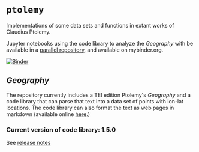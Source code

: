# `ptolemy`

Implementations of some data sets and functions in extant works of Claudius Ptolemy.

Jupyter notebooks using the code library to analyze the *Geography* with be available in a [parallel repository](https://github.com/neelsmith/ptolemy-ipynb), and available on mybinder.org.

[![Binder](https://mybinder.org/badge_logo.svg)](https://mybinder.org/v2/gh/neelsmith/ptolemy-ipynb/master)


## *Geography*

The repository currently includes a TEI edition Ptolemy's *Geography* and a code library that can parse that text into a data set of points with lon-lat locations.  The code library can also format the text as web pages in markdown (available online [here](http://neelsmith.info/current-projects/geography/).)




### Current version of code library:  1.5.0

See [release notes](releases.md)
